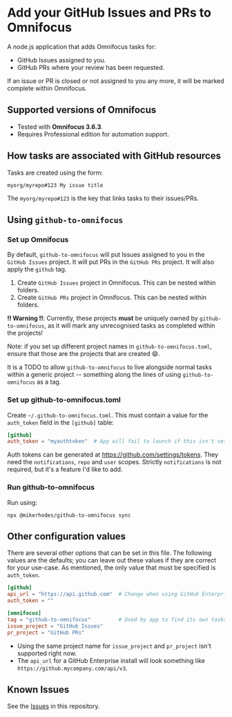 # Add your GitHub Issues and PRs to Omnifocus

A node.js application that adds Omnifocus tasks for:

- GitHub Issues assigned to you.
- GitHub PRs where your review has been requested.

If an issue or PR is closed or not assigned to you any more, it will be marked
complete within Omnifocus.

## Supported versions of Omnifocus

- Tested with **Omnifocus 3.6.3**.
- Requires Professional edition for automation support.

## How tasks are associated with GitHub resources

Tasks are created using the form:

```
myorg/myrepo#123 My issue title
```

The `myorg/myrepo#123` is the key that links tasks to their issues/PRs.

## Using `github-to-omnifocus`

### Set up Omnifocus

By default, `github-to-omnifocus` will put Issues assigned to you in the
`GitHub Issues` project. It will put PRs in the `GitHub PRs` project. It will
also apply the `github` tag.

1. Create `GitHub Issues` project in Omnifocus. This can be nested within
    folders.
1. Create `GitHub PRs` project in Omnifocus. This can be nested within
    folders.

**‼️ Warning ‼️**: Currently, these projects **must** be uniquely owned by
`github-to-omnifocus`, as it will mark any unrecognised tasks as completed
within the projects!

Note: if you set up different project names in `github-to-omnifocus.toml`,
ensure that those are the projects that are created :smile:.

It is a TODO to allow `github-to-omnifocus` to live alongside normal tasks
within a generic project -- something along the lines of using
`github-to-omnifocus` as a tag.

### Set up github-to-omnifocus.toml

Create `~/.github-to-omnifocus.toml`. This must contain a value for the
`auth_token` field in the `[github]` table:

```toml
[github]
auth_token = "myauthtoken"  # App will fail to launch if this isn't set
```

Auth tokens can be generated at https://github.com/settings/tokens. They need
the `notifications`, `repo` and `user` scopes. Strictly `notifications` is
not required, but it's a feature I'd like to add.

### Run github-to-omnifocus

Run using:

```
npx @mikerhodes/github-to-omnifocus sync
```

## Other configuration values

There are several other options that can be set in this file. The following
values are the defaults; you can leave out these values if they are correct for
your use-case. As mentioned, the only value that must be specified is
`auth_token`.

```toml
[github]
api_url = "https://api.github.com"  # Change when using GitHub Enterprise
auth_token = ""

[omnifocus]
tag = "github-to-omnifocus"         # Used by app to find its own tasks
issue_project = "GitHub Issues"
pr_project = "GitHub PRs"
```

- Using the same project name for `issue_project` and `pr_project` isn't
    supported right now.
- The `api_url` for a GitHub Enterprise install will look something like
    `https://github.mycompany.com/api/v3`.

## Known Issues

See the [Issues](https://github.com/mikerhodes/github-to-omnifocus/issues) in
this repository.

